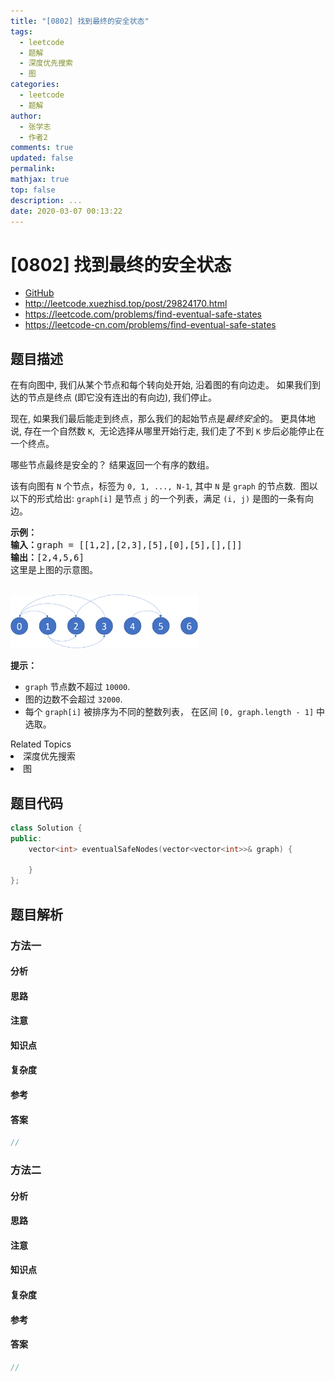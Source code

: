 ```yaml
---
title: "[0802] 找到最终的安全状态"
tags:
  - leetcode
  - 题解
  - 深度优先搜索
  - 图
categories:
  - leetcode
  - 题解
author:
  - 张学志
  - 作者2
comments: true
updated: false
permalink:
mathjax: true
top: false
description: ...
date: 2020-03-07 00:13:22
---
```



# [0802] 找到最终的安全状态
* [GitHub](https://github.com/algoboy101/LeetCodeCrowdsource/tree/master/_posts/QA/%5B0802%5D%20%E6%89%BE%E5%88%B0%E6%9C%80%E7%BB%88%E7%9A%84%E5%AE%89%E5%85%A8%E7%8A%B6%E6%80%81.md)
* http://leetcode.xuezhisd.top/post/29824170.html
* https://leetcode.com/problems/find-eventual-safe-states
* https://leetcode-cn.com/problems/find-eventual-safe-states


## 题目描述

<p>在有向图中, 我们从某个节点和每个转向处开始, 沿着图的有向边走。 如果我们到达的节点是终点 (即它没有连出的有向边), 我们停止。</p>

<p>现在, 如果我们最后能走到终点，那么我们的起始节点是<em>最终安全</em>的。 更具体地说, 存在一个自然数 <code>K</code>,&nbsp; 无论选择从哪里开始行走, 我们走了不到 <code>K</code> 步后必能停止在一个终点。</p>

<p>哪些节点最终是安全的？ 结果返回一个有序的数组。</p>

<p>该有向图有 <code>N</code> 个节点，标签为 <code>0, 1, ..., N-1</code>, 其中 <code>N</code> 是&nbsp;<code>graph</code>&nbsp;的节点数.&nbsp; 图以以下的形式给出: <code>graph[i]</code> 是节点 <code>j</code> 的一个列表，满足 <code>(i, j)</code> 是图的一条有向边。</p>

<pre>
<strong>示例：</strong>
<strong>输入：</strong>graph = [[1,2],[2,3],[5],[0],[5],[],[]]
<strong>输出：</strong>[2,4,5,6]
这里是上图的示意图。

</pre>

<p><img alt="Illustration of graph" src="https://raw.githubusercontent.com/algoboy101/LeetCodeCrowdsource/master/imgs/picture1.png" style="height:86px; width:300px" /></p>

<p><strong>提示：</strong></p>

<ul>
	<li><code>graph</code> 节点数不超过 <code>10000</code>.</li>
	<li>图的边数不会超过 <code>32000</code>.</li>
	<li>每个 <code>graph[i]</code> 被排序为不同的整数列表， 在区间 <code>[0, graph.length - 1]</code>&nbsp;中选取。</li>
</ul>
<div><div>Related Topics</div><div><li>深度优先搜索</li><li>图</li></div></div>


## 题目代码

```cpp
class Solution {
public:
    vector<int> eventualSafeNodes(vector<vector<int>>& graph) {

    }
};
```


## 题目解析


### 方法一

#### 分析

#### 思路

#### 注意

#### 知识点

#### 复杂度

#### 参考

#### 答案

```cpp
//
```


### 方法二

#### 分析

#### 思路

#### 注意

#### 知识点

#### 复杂度

#### 参考

#### 答案

```cpp
//
```


